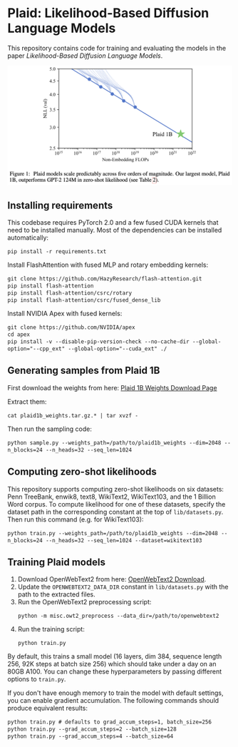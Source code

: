 # Plaid: Likelihood-Based Diffusion Language Models

This repository contains code for training and evaluating the models in the paper *Likelihood-Based Diffusion Language Models*.

![Figure 1 from the Likelihood-Based Diffusion Language Models paper.](figure1.png)

## Installing requirements

This codebase requires PyTorch 2.0 and a few fused CUDA kernels that need to be installed manually. Most of the dependencies can be installed automatically:
```
pip install -r requirements.txt
```

Install FlashAttention with fused MLP and rotary embedding kernels:
```
git clone https://github.com/HazyResearch/flash-attention.git
pip install flash-attention
pip install flash-attention/csrc/rotary
pip install flash-attention/csrc/fused_dense_lib
```

Install NVIDIA Apex with fused kernels:
```
git clone https://github.com/NVIDIA/apex
cd apex
pip install -v --disable-pip-version-check --no-cache-dir --global-option="--cpp_ext" --global-option="--cuda_ext" ./
```

## Generating samples from Plaid 1B

First download the weights from here: [Plaid 1B Weights Download Page](https://github.com/igul222/plaid/releases/tag/v1.0.0)

Extract them:
```
cat plaid1b_weights.tar.gz.* | tar xvzf -
```

Then run the sampling code:

```
python sample.py --weights_path=/path/to/plaid1b_weights --dim=2048 --n_blocks=24 --n_heads=32 --seq_len=1024
```

## Computing zero-shot likelihoods

This repository supports computing zero-shot likelihoods on six datasets: Penn TreeBank, enwik8, text8, WikiText2, WikiText103, and the 1 Billion Word corpus.
To compute likelihood for one of these datasets, specify the dataset path in the corresponding constant at the top of `lib/datasets.py`. Then run this command (e.g. for WikiText103):

```
python train.py --weights_path=/path/to/plaid1b_weights --dim=2048 --n_blocks=24 --n_heads=32 --seq_len=1024 --dataset=wikitext103
```

## Training Plaid models

1. Download OpenWebText2 from here: [OpenWebText2 Download](https://mystic.the-eye.eu/public/AI/pile_preliminary_components/openwebtext2.jsonl.zst.tar).
2. Update the `OPENWEBTEXT2_DATA_DIR` constant in `lib/datasets.py` with the path to the extracted files.
3. Run the OpenWebText2 preprocessing script:
   ```
   python -m misc.owt2_preprocess --data_dir=/path/to/openwebtext2
   ```
4. Run the training script:
   ```
   python train.py
   ```

By default, this trains a small model (16 layers, dim 384, sequence length 256, 92K steps at batch size 256) which should take under a day on an 80GB A100. You can change these hyperparameters by passing different options to `train.py`.
   
If you don't have enough memory to train the model with default settings, you can enable gradient accumulation. The following commands should produce equivalent results:
```
python train.py # defaults to grad_accum_steps=1, batch_size=256
python train.py --grad_accum_steps=2 --batch_size=128
python train.py --grad_accum_steps=4 --batch_size=64
```
